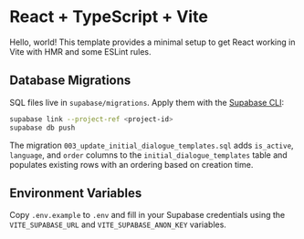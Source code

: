 # React + TypeScript + Vite

Hello, world! This template provides a minimal setup to get React working in Vite with HMR and some ESLint rules.

## Database Migrations

SQL files live in `supabase/migrations`. Apply them with the [Supabase CLI](https://supabase.com/docs/guides/cli):

```bash
supabase link --project-ref <project-id>
supabase db push
```

The migration `003_update_initial_dialogue_templates.sql` adds `is_active`,
`language`, and `order` columns to the `initial_dialogue_templates` table and
populates existing rows with an ordering based on creation time.

## Environment Variables

Copy `.env.example` to `.env` and fill in your Supabase credentials using the `VITE_SUPABASE_URL` and `VITE_SUPABASE_ANON_KEY` variables.
